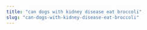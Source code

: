 ```yaml
---
title: "can dogs with kidney disease eat broccoli"
slug: "can-dogs-with-kidney-disease-eat-broccoli"
---
```


